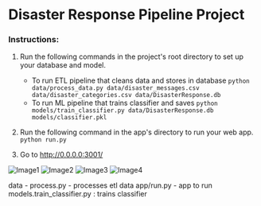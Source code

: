 # Disaster Response Pipeline Project

### Instructions:
1. Run the following commands in the project's root directory to set up your database and model.

    - To run ETL pipeline that cleans data and stores in database
        `python data/process_data.py data/disaster_messages.csv data/disaster_categories.csv data/DisasterResponse.db`
    - To run ML pipeline that trains classifier and saves
        `python models/train_classifier.py data/DisasterResponse.db models/classifier.pkl`

2. Run the following command in the app's directory to run your web app.
    `python run.py`

3. Go to http://0.0.0.0:3001/

![Image1](https://github.com/shikharsharma23/UdacityDisasterResponse/blob/master/screenshot/Picture%201.png)
![Image2](https://github.com/shikharsharma23/UdacityDisasterResponse/blob/master/screenshot/Picture%202.png)
![Image3](https://github.com/shikharsharma23/UdacityDisasterResponse/blob/master/screenshot/Picture%203.png)
![Image4](https://github.com/shikharsharma23/UdacityDisasterResponse/blob/master/screenshot/Picture%204.png)


data - process.py - processes etl data
app/run.py - app to run
models.train_classifier.py : trains classifier

